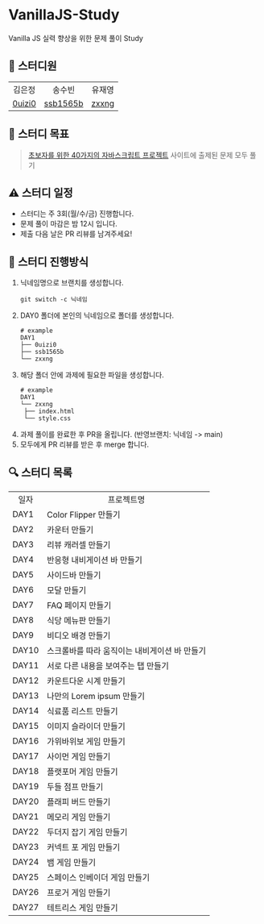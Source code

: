 # VanillaJS-Study

Vanilla JS 실력 향상을 위한 문제 풀이 Study

## 🚀 스터디원

<table>
	<tr align="center">
		<td>김은정</td>
		<td>송수빈</td>
		<td>유재영</td>
	</tr>
	<tr align="center">
		<td><a href='https://github.com/0uizi0'>0uizi0</a></td>
		<td><a href='https://github.com/ssb1565b'>ssb1565b</a></td>
		<td><a href='https://github.com/zxxng'>zxxng</a></td>
	</tr>
</table>

## 🎯 스터디 목표

> <a href="https://www.freecodecamp.org/korean/news/javascript-projects-for-beginners/">초보자를 위한 40가지의 자바스크립트 프로젝트</a> 사이트에 출제된 문제 모두 풀기

## ⚠️ 스터디 일정

- 스터디는 주 3회(월/수/금) 진행합니다.<br>
- 문제 풀이 마감은 밤 12시 입니다.<br>
- 제출 다음 날은 PR 리뷰를 남겨주세요!

## 📌 스터디 진행방식

1. 닉네임명으로 브랜치를 생성합니다.
   ```
   git switch -c 닉네임
   ```
2. DAY0 폴더에 본인의 닉네임으로 폴더를 생성합니다.
   ```shell
   # example
   DAY1
   ├── 0uizi0
   ├── ssb1565b
   └── zxxng
   ```
3. 해당 폴더 안에 과제에 필요한 파일을 생성합니다.
   ```shell
   # example
   DAY1
   └── zxxng
    ├── index.html
    └── style.css
   ```
4. 과제 풀이를 완료한 후 PR을 올립니다. (반영브랜치: 닉네임 -> main)
5. 모두에게 PR 리뷰를 받은 후 merge 합니다.

## 🔍 스터디 목록

<table>
  <tr align="center">
    <td>일자</td>
    <td>프로젝트명</td>
  </tr>
  <tr>
    <td>DAY1</td>
    <td>Color Flipper 만들기</td>
  </tr>
  <tr>
    <td>DAY2</td>
    <td>카운터 만들기</td>
  </tr>
  <tr>
    <td>DAY3</td>
    <td>리뷰 캐러셀 만들기</td>
  </tr>
  <tr>
    <td>DAY4</td>
    <td>반응형 내비게이션 바 만들기</td>
  </tr>
  <tr>
    <td>DAY5</td>
    <td>사이드바 만들기</td>
  </tr>
  <tr>
    <td>DAY6</td>
    <td>모달 만들기</td>
  </tr>
  <tr>
    <td>DAY7</td>
    <td>FAQ 페이지 만들기</td>
  </tr>
  <tr>
    <td>DAY8</td>
    <td>식당 메뉴판 만들기</td>
  </tr>
  <tr>
    <td>DAY9</td>
    <td>비디오 배경 만들기</td>
  </tr>
  <tr>
    <td>DAY10</td>
    <td>스크롤바를 따라 움직이는 내비게이션 바 만들기</td>
  </tr>
  <tr>
    <td>DAY11</td>
    <td>서로 다른 내용을 보여주는 탭 만들기</td>
  </tr>
  <tr>
    <td>DAY12</td>
    <td>카운트다운 시계 만들기</td>
  </tr>
  <tr>
    <td>DAY13</td>
    <td>나만의 Lorem ipsum 만들기</td>
  </tr>
  <tr>
    <td>DAY14</td>
    <td>식료품 리스트 만들기</td>
  </tr>
  <tr>
    <td>DAY15</td>
    <td>이미지 슬라이더 만들기</td>
  </tr>
  <tr>
    <td>DAY16</td>
    <td>가위바위보 게임 만들기</td>
  </tr>
  <tr>
    <td>DAY17</td>
    <td>사이먼 게임 만들기</td>
  </tr>
  <tr>
    <td>DAY18</td>
    <td>플랫포머 게임 만들기</td>
  </tr>
  <tr>
    <td>DAY19</td>
    <td>두들 점프 만들기</td>
  </tr>
  <tr>
    <td>DAY20</td>
    <td>플래피 버드 만들기</td>
  </tr>
  <tr>
    <td>DAY21</td>
    <td>메모리 게임 만들기</td>
  </tr>
  <tr>
    <td>DAY22</td>
    <td>두더지 잡기 게임 만들기</td>
  </tr>
  <tr>
    <td>DAY23</td>
    <td>커넥트 포 게임 만들기</td>
  </tr>
  <tr>
    <td>DAY24</td>
    <td>뱀 게임 만들기</td>
  </tr>
  <tr>
    <td>DAY25</td>
    <td>스페이스 인베이더 게임 만들기</td>
  </tr>
  <tr>
    <td>DAY26</td>
    <td>프로거 게임 만들기</td>
  </tr>
  <tr>
    <td>DAY27</td>
    <td>테트리스 게임 만들기</td>
  </tr>
</table>
